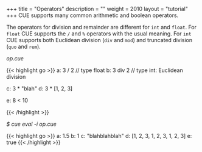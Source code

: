 +++
title = "Operators"
description = ""
weight = 2010
layout = "tutorial"
+++
CUE supports many common arithmetic and boolean operators.

The operators for division and remainder are different for `int` and `float`.
For `float` CUE supports the `/` and `%`  operators with the usual meaning.
For `int` CUE supports both Euclidean division (`div` and `mod`)
and truncated division (`quo` and `rem`).


<a id="td-block-padding" class="td-offset-anchor"></a>
<section class="row td-box td-box--white td-box--gradient td-box--height-auto">
<div class="col-lg-6 mr-0">
<i>op.cue</i>
<p>
{{< highlight go >}}
a: 3 / 2   // type float
b: 3 div 2 // type int: Euclidean division

c: 3 * "blah"
d: 3 * [1, 2, 3]

e: 8 < 10

{{< /highlight >}}
<br>
</div>

<div class="col-lg-6 ml-0"><i>$ cue eval -i op.cue</i>
<p>
{{< highlight go >}}
a: 1.5
b: 1
c: "blahblahblah"
d: [1, 2, 3, 1, 2, 3, 1, 2, 3]
e: true
{{< /highlight >}}
</div>
</section>